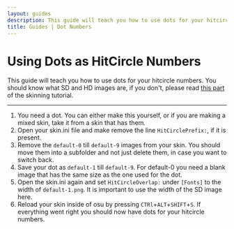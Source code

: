 ```yaml
---
layout: guides
description: This guide will teach you how to use dots for your hitcircle numbers.
title: Guides | Dot Numbers
---
```


# Using Dots as HitCircle Numbers

This guide will teach you how to use dots for your hitcircle numbers. You should know what SD and HD images are, if you don't, please read [this part](https://rockroller01.github.io/skinninginfo/tutorial/introduction#hdsd-elements-aspect-ratios-and-resolution) of the skinning tutorial.

---

1. You need a dot. You can either make this yourself, or if you are making a mixed skin, take it from a skin that has them.
2. Open your skin.ini file and make remove the line `HitCirclePrefix:`, if it is present.
3. Remove the `default-0` till `default-9` images from your skin. You should move them into a subfolder and not just delete them, in case you want to switch back.
4. Save your dot as `default-1` till `default-9`. For default-0 you need a blank image that has the same size as the one used for the dot.
5. Open the skin.ini again and set `HitCircleOverlap:` under `[Fonts]` to the width of `default-1.png`. It is important to use the width of the SD image here.
6. Reload your skin inside of osu by pressing `CTRl`+`ALT`+`SHIFT`+`S`. If everything went right you should now have dots for your hitcircle numbers.
